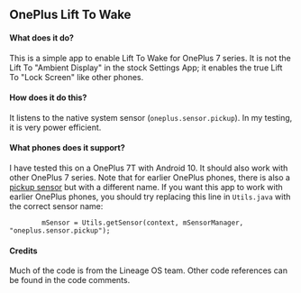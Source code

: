 ## OnePlus Lift To Wake

#### What does it do?

This is a simple app to enable Lift To Wake for OnePlus 7 series.
It is not the Lift To "Ambient Display" in the stock Settings App; it enables the true Lift To "Lock Screen" like other phones.

#### How does it do this?

It listens to the native system sensor (`oneplus.sensor.pickup`). In my testing, it is very power efficient.

#### What phones does it support?

I have tested this on a OnePlus 7T with Android 10. It should also work with other OnePlus 7 series.
Note that for earlier OnePlus phones, there is also a [pickup sensor](http://stools.gleamolabs.com/sensors/devices/227) but with a different name.
If you want this app to work with earlier OnePlus phones, you should try replacing this line in `Utils.java` with the correct sensor name:

```
        mSensor = Utils.getSensor(context, mSensorManager, "oneplus.sensor.pickup");
```

#### Credits

Much of the code is from the Lineage OS team.
Other code references can be found in the code comments.




